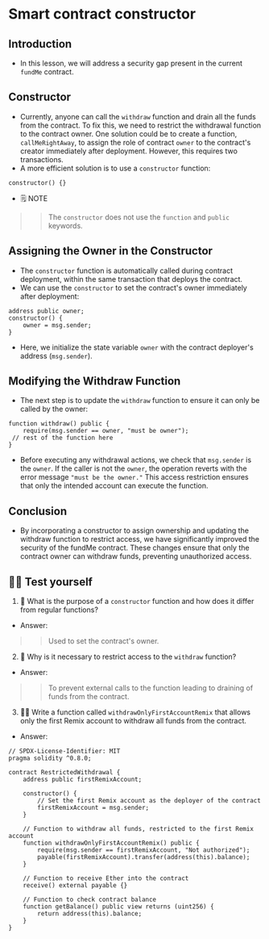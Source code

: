 # Smart contract constructor

## Introduction
- In this lesson, we will address a security gap present in the current `fundMe` contract.

## Constructor
- Currently, anyone can call the `withdraw` function and drain all the funds from the contract. To fix this, we need to restrict the withdrawal function to the contract owner.
One solution could be to create a function, `callMeRightAway`, to assign the role of contract `owner` to the contract's creator immediately after deployment. However, this requires two transactions.
- A more efficient solution is to use a `constructor` function:

```
constructor() {}
```

- 🗒️ NOTE

>> The `constructor` does not use the `function` and `public` keywords.

## Assigning the Owner in the Constructor
- The `constructor` function is automatically called during contract deployment, within the same transaction that deploys the contract.
- We can use the `constructor` to set the contract's owner immediately after deployment:
```
address public owner;
constructor() {
    owner = msg.sender;
}
```

- Here, we initialize the state variable `owner` with the contract deployer's address (`msg.sender`).

## Modifying the Withdraw Function
- The next step is to update the `withdraw` function to ensure it can only be called by the owner:
```
function withdraw() public {
    require(msg.sender == owner, "must be owner");
 // rest of the function here
}
```

- Before executing any withdrawal actions, we check that `msg.sender` is the `owner`. If the caller is not the `owner`, the operation reverts with the error message `"must be the owner."` This access restriction ensures that only the intended account can execute the function.

## Conclusion
- By incorporating a constructor to assign ownership and updating the withdraw function to restrict access, we have significantly improved the security of the fundMe contract. These changes ensure that only the contract owner can withdraw funds, preventing unauthorized access.

## 🧑‍💻 Test yourself
1. 📕 What is the purpose of a `constructor` function and how does it differ from regular functions?
- Answer:

>> Used to set the contract's owner.

2. 📕 Why is it necessary to restrict access to the `withdraw` function?
- Answer:

>> To prevent external calls to the function leading to draining of funds from the contract.

3. 🧑‍💻 Write a function called `withdrawOnlyFirstAccountRemix` that allows only the first Remix account to withdraw all funds from the contract.
- Answer:

```
// SPDX-License-Identifier: MIT
pragma solidity ^0.8.0;

contract RestrictedWithdrawal {
    address public firstRemixAccount;

    constructor() {
        // Set the first Remix account as the deployer of the contract
        firstRemixAccount = msg.sender;
    }

    // Function to withdraw all funds, restricted to the first Remix account
    function withdrawOnlyFirstAccountRemix() public {
        require(msg.sender == firstRemixAccount, "Not authorized");
        payable(firstRemixAccount).transfer(address(this).balance);
    }

    // Function to receive Ether into the contract
    receive() external payable {}

    // Function to check contract balance
    function getBalance() public view returns (uint256) {
        return address(this).balance;
    }
}
```
